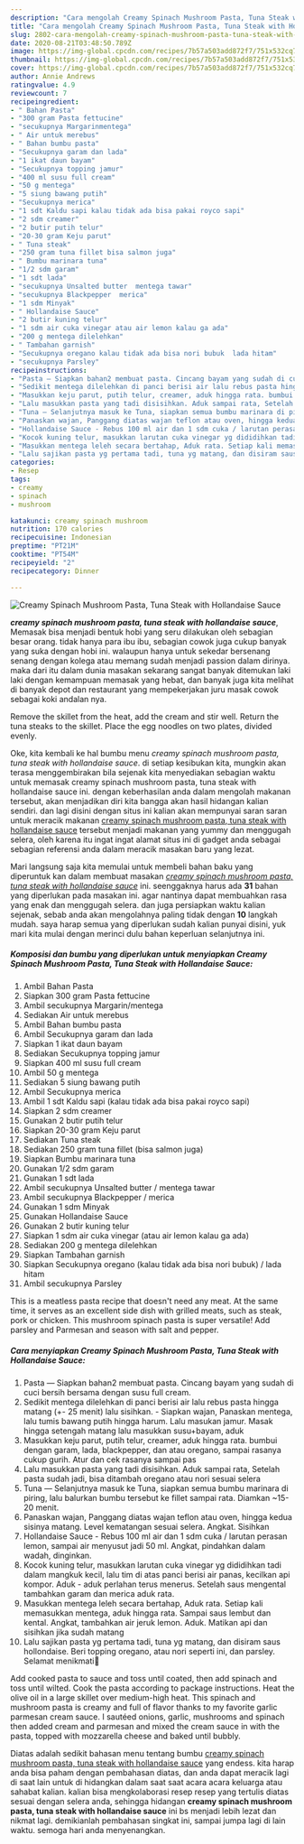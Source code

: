 ```yaml
---
description: "Cara mengolah Creamy Spinach Mushroom Pasta, Tuna Steak with Hollandaise Sauce Lezat"
title: "Cara mengolah Creamy Spinach Mushroom Pasta, Tuna Steak with Hollandaise Sauce Lezat"
slug: 2802-cara-mengolah-creamy-spinach-mushroom-pasta-tuna-steak-with-hollandaise-sauce-lezat
date: 2020-08-21T03:48:50.789Z
image: https://img-global.cpcdn.com/recipes/7b57a503add872f7/751x532cq70/creamy-spinach-mushroom-pasta-tuna-steak-with-hollandaise-sauce-foto-resep-utama.jpg
thumbnail: https://img-global.cpcdn.com/recipes/7b57a503add872f7/751x532cq70/creamy-spinach-mushroom-pasta-tuna-steak-with-hollandaise-sauce-foto-resep-utama.jpg
cover: https://img-global.cpcdn.com/recipes/7b57a503add872f7/751x532cq70/creamy-spinach-mushroom-pasta-tuna-steak-with-hollandaise-sauce-foto-resep-utama.jpg
author: Annie Andrews
ratingvalue: 4.9
reviewcount: 7
recipeingredient:
- " Bahan Pasta"
- "300 gram Pasta fettucine"
- "secukupnya Margarinmentega"
- " Air untuk merebus"
- " Bahan bumbu pasta"
- "Secukupnya garam dan lada"
- "1 ikat daun bayam"
- "Secukupnya topping jamur"
- "400 ml susu full cream"
- "50 g mentega"
- "5 siung bawang putih"
- "Secukupnya merica"
- "1 sdt Kaldu sapi kalau tidak ada bisa pakai royco sapi"
- "2 sdm creamer"
- "2 butir putih telur"
- "20-30 gram Keju parut"
- " Tuna steak"
- "250 gram tuna fillet bisa salmon juga"
- " Bumbu marinara tuna"
- "1/2 sdm garam"
- "1 sdt lada"
- "secukupnya Unsalted butter  mentega tawar"
- "secukupnya Blackpepper  merica"
- "1 sdm Minyak"
- " Hollandaise Sauce"
- "2 butir kuning telur"
- "1 sdm air cuka vinegar atau air lemon kalau ga ada"
- "200 g mentega dilelehkan"
- " Tambahan garnish"
- "Secukupnya oregano kalau tidak ada bisa nori bubuk  lada hitam"
- "secukupnya Parsley"
recipeinstructions:
- "Pasta — Siapkan bahan2 membuat pasta. Cincang bayam yang sudah di cuci bersih bersama dengan susu full cream."
- "Sedikit mentega dilelehkan di panci berisi air lalu rebus pasta hingga matang (+- 25 menit) lalu sisihkan.  Siapkan wajan, Panaskan mentega, lalu tumis bawang putih hingga harum. Lalu masukan jamur. Masak hingga setengah matang lalu masukkan susu+bayam, aduk"
- "Masukkan keju parut, putih telur, creamer, aduk hingga rata. bumbui dengan garam, lada, blackpepper, dan atau oregano, sampai rasanya cukup gurih. Atur dan cek rasanya sampai pas"
- "Lalu masukkan pasta yang tadi disisihkan. Aduk sampai rata, Setelah pasta sudah jadi, bisa ditambah oregano atau nori sesuai selera"
- "Tuna — Selanjutnya masuk ke Tuna, siapkan semua bumbu marinara di piring, lalu balurkan bumbu tersebut ke fillet sampai rata. Diamkan ~15-20 menit."
- "Panaskan wajan, Panggang diatas wajan teflon atau oven, hingga kedua sisinya matang. Level kematangan sesuai selera. Angkat. Sisihkan"
- "Hollandaise Sauce - Rebus 100 ml air dan 1 sdm cuka / larutan perasan lemon, sampai air menyusut jadi 50 ml. Angkat, pindahkan dalam wadah, dinginkan."
- "Kocok kuning telur, masukkan larutan cuka vinegar yg dididihkan tadi dalam mangkuk kecil, lalu tim di atas panci berisi air panas, kecilkan api kompor. Aduk - aduk perlahan terus menerus. Setelah saus mengental tambahkan garam dan merica aduk rata."
- "Masukkan mentega leleh secara bertahap, Aduk rata. Setiap kali memasukkan mentega, aduk hingga rata. Sampai saus lembut dan kental. Angkat, tambahkan air jeruk lemon. Aduk. Matikan api dan sisihkan jika sudah matang"
- "Lalu sajikan pasta yg pertama tadi, tuna yg matang, dan disiram saus hollondaise. Beri topping oregano, atau nori seperti ini, dan parsley. Selamat menikmati🤍"
categories:
- Resep
tags:
- creamy
- spinach
- mushroom

katakunci: creamy spinach mushroom 
nutrition: 170 calories
recipecuisine: Indonesian
preptime: "PT21M"
cooktime: "PT54M"
recipeyield: "2"
recipecategory: Dinner

---
```



![Creamy Spinach Mushroom Pasta, Tuna Steak with Hollandaise Sauce](https://img-global.cpcdn.com/recipes/7b57a503add872f7/751x532cq70/creamy-spinach-mushroom-pasta-tuna-steak-with-hollandaise-sauce-foto-resep-utama.jpg)

<b><i>creamy spinach mushroom pasta, tuna steak with hollandaise sauce</i></b>, Memasak bisa menjadi bentuk hobi yang seru dilakukan oleh sebagian besar orang. tidak hanya para ibu ibu, sebagian cowok juga cukup banyak yang suka dengan hobi ini. walaupun hanya untuk sekedar bersenang senang dengan kolega atau memang sudah menjadi passion dalam dirinya. maka dari itu dalam dunia masakan sekarang sangat banyak ditemukan laki laki dengan kemampuan memasak yang hebat, dan banyak juga kita melihat di banyak depot dan restaurant yang mempekerjakan juru masak cowok sebagai koki andalan nya.

Remove the skillet from the heat, add the cream and stir well. Return the tuna steaks to the skillet. Place the egg noodles on two plates, divided evenly.

Oke, kita kembali ke hal bumbu menu <i>creamy spinach mushroom pasta, tuna steak with hollandaise sauce</i>. di setiap kesibukan kita, mungkin akan terasa menggembirakan bila sejenak kita menyediakan sebagian waktu untuk memasak creamy spinach mushroom pasta, tuna steak with hollandaise sauce ini. dengan keberhasilan anda dalam mengolah makanan tersebut, akan menjadikan diri kita bangga akan hasil hidangan kalian sendiri. dan lagi disini dengan situs ini kalian akan mempunyai saran saran untuk meracik makanan <u>creamy spinach mushroom pasta, tuna steak with hollandaise sauce</u> tersebut menjadi makanan yang yummy dan menggugah selera, oleh karena itu ingat ingat alamat situs ini di gadget anda sebagai sebagian referensi anda dalam meracik masakan baru yang lezat.


Mari langsung saja kita memulai untuk membeli bahan baku yang diperuntuk kan dalam membuat masakan <u><i>creamy spinach mushroom pasta, tuna steak with hollandaise sauce</i></u> ini. seenggaknya harus ada <b>31</b> bahan yang diperlukan pada masakan ini. agar nantinya dapat membuahkan rasa yang enak dan menggugah selera. dan juga persiapkan waktu kalian sejenak, sebab anda akan mengolahnya paling tidak dengan <b>10</b> langkah mudah. saya harap semua yang diperlukan sudah kalian punyai disini, yuk mari kita mulai dengan merinci dulu bahan keperluan selanjutnya ini.

<!--inarticleads1-->

##### Komposisi dan bumbu yang diperlukan untuk menyiapkan Creamy Spinach Mushroom Pasta, Tuna Steak with Hollandaise Sauce:

1. Ambil  Bahan Pasta
1. Siapkan 300 gram Pasta fettucine
1. Ambil secukupnya Margarin/mentega
1. Sediakan  Air untuk merebus
1. Ambil  Bahan bumbu pasta
1. Ambil Secukupnya garam dan lada
1. Siapkan 1 ikat daun bayam
1. Sediakan Secukupnya topping jamur
1. Siapkan 400 ml susu full cream
1. Ambil 50 g mentega
1. Sediakan 5 siung bawang putih
1. Ambil Secukupnya merica
1. Ambil 1 sdt Kaldu sapi (kalau tidak ada bisa pakai royco sapi)
1. Siapkan 2 sdm creamer
1. Gunakan 2 butir putih telur
1. Siapkan 20-30 gram Keju parut
1. Sediakan  Tuna steak
1. Sediakan 250 gram tuna fillet (bisa salmon juga)
1. Siapkan  Bumbu marinara tuna
1. Gunakan 1/2 sdm garam
1. Gunakan 1 sdt lada
1. Ambil secukupnya Unsalted butter / mentega tawar
1. Ambil secukupnya Blackpepper / merica
1. Gunakan 1 sdm Minyak
1. Gunakan  Hollandaise Sauce
1. Gunakan 2 butir kuning telur
1. Siapkan 1 sdm air cuka vinegar (atau air lemon kalau ga ada)
1. Sediakan 200 g mentega dilelehkan
1. Siapkan  Tambahan garnish
1. Siapkan Secukupnya oregano (kalau tidak ada bisa nori bubuk) / lada hitam
1. Ambil secukupnya Parsley


This is a meatless pasta recipe that doesn&#39;t need any meat. At the same time, it serves as an excellent side dish with grilled meats, such as steak, pork or chicken. This mushroom spinach pasta is super versatile! Add parsley and Parmesan and season with salt and pepper. 

<!--inarticleads2-->

##### Cara menyiapkan Creamy Spinach Mushroom Pasta, Tuna Steak with Hollandaise Sauce:

1. Pasta — Siapkan bahan2 membuat pasta. Cincang bayam yang sudah di cuci bersih bersama dengan susu full cream.
1. Sedikit mentega dilelehkan di panci berisi air lalu rebus pasta hingga matang (+- 25 menit) lalu sisihkan.  - Siapkan wajan, Panaskan mentega, lalu tumis bawang putih hingga harum. Lalu masukan jamur. Masak hingga setengah matang lalu masukkan susu+bayam, aduk
1. Masukkan keju parut, putih telur, creamer, aduk hingga rata. bumbui dengan garam, lada, blackpepper, dan atau oregano, sampai rasanya cukup gurih. Atur dan cek rasanya sampai pas
1. Lalu masukkan pasta yang tadi disisihkan. Aduk sampai rata, Setelah pasta sudah jadi, bisa ditambah oregano atau nori sesuai selera
1. Tuna — Selanjutnya masuk ke Tuna, siapkan semua bumbu marinara di piring, lalu balurkan bumbu tersebut ke fillet sampai rata. Diamkan ~15-20 menit.
1. Panaskan wajan, Panggang diatas wajan teflon atau oven, hingga kedua sisinya matang. Level kematangan sesuai selera. Angkat. Sisihkan
1. Hollandaise Sauce - Rebus 100 ml air dan 1 sdm cuka / larutan perasan lemon, sampai air menyusut jadi 50 ml. Angkat, pindahkan dalam wadah, dinginkan.
1. Kocok kuning telur, masukkan larutan cuka vinegar yg dididihkan tadi dalam mangkuk kecil, lalu tim di atas panci berisi air panas, kecilkan api kompor. Aduk - aduk perlahan terus menerus. Setelah saus mengental tambahkan garam dan merica aduk rata.
1. Masukkan mentega leleh secara bertahap, Aduk rata. Setiap kali memasukkan mentega, aduk hingga rata. Sampai saus lembut dan kental. Angkat, tambahkan air jeruk lemon. Aduk. Matikan api dan sisihkan jika sudah matang
1. Lalu sajikan pasta yg pertama tadi, tuna yg matang, dan disiram saus hollondaise. Beri topping oregano, atau nori seperti ini, dan parsley. Selamat menikmati🤍


Add cooked pasta to sauce and toss until coated, then add spinach and toss until wilted. Cook the pasta according to package instructions. Heat the olive oil in a large skillet over medium-high heat. This spinach and mushroom pasta is creamy and full of flavor thanks to my favorite garlic parmesan cream sauce. I sautéed onions, garlic, mushrooms and spinach then added cream and parmesan and mixed the cream sauce in with the pasta, topped with mozzarella cheese and baked until bubbly. 

Diatas adalah sedikit bahasan menu tentang bumbu <u>creamy spinach mushroom pasta, tuna steak with hollandaise sauce</u> yang endess. kita harap anda bisa paham dengan pembahasan diatas, dan anda dapat meracik lagi di saat lain untuk di hidangkan dalam saat saat acara acara keluarga atau sahabat kalian. kalian bisa mengkolaborasi resep resep yang tertulis diatas sesuai dengan selera anda, sehingga hidangan <b>creamy spinach mushroom pasta, tuna steak with hollandaise sauce</b> ini bs menjadi lebih lezat dan nikmat lagi. demikianlah pembahasan singkat ini, sampai jumpa lagi di lain waktu. semoga hari anda menyenangkan.
